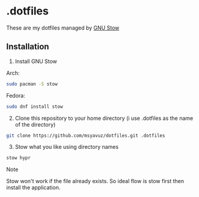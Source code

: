 # .dotfiles

These are my dotfiles managed by [GNU Stow](https://www.gnu.org/software/stow/)

## Installation

1. Install GNU Stow

Arch: 
```bash
sudo pacman -S stow
```

Fedora:
```bash
sudo dnf install stow
```

2. Clone this repository to your home directory (i use .dotfiles as the name of the directory)
```bash
git clone https://github.com/msyavuz/dotfiles.git .dotfiles
```

3. Stow what you like using directory names
```bash
stow hypr
```
> [!NOTE]
> Stow won't work if the file already exists. So ideal flow is stow first then install the application.
